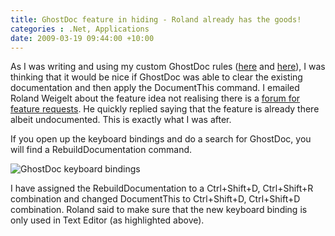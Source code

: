 ```yaml
---
title: GhostDoc feature in hiding - Roland already has the goods!
categories : .Net, Applications
date: 2009-03-19 09:44:00 +10:00
---
```


 As I was writing and using my custom GhostDoc rules ([here][0] and [here][1]), I was thinking that it would be nice if GhostDoc was able to clear the existing documentation and then apply the DocumentThis command. I emailed Roland Weigelt about the feature idea not realising there is a [forum for feature requests][2]. He quickly replied saying that the feature is already there albeit undocumented. This is exactly what I was after. 

 If you open up the keyboard bindings and do a search for GhostDoc, you will find a RebuildDocumentation command. 

![GhostDoc keyboard bindings][3]

 I have assigned the RebuildDocumentation to a Ctrl+Shift+D, Ctrl+Shift+R combination and changed DocumentThis to Ctrl+Shift+D, Ctrl+Shift+D combination. Roland said to make sure that the new keyboard binding is only used in Text Editor (as highlighted above). 

[0]: /post/2009/03/18/Using-GhostDoc-to-document-unit-test-methods.aspx
[1]: /post/2009/03/18/Using-GhostDoc-to-document-unit-test-classes.aspx
[2]: http://ghostdoc.12.forumer.com/
[3]: //files/WindowsLiveWriter/Rolandalreadyhasthegoods_825C/image_3.png
